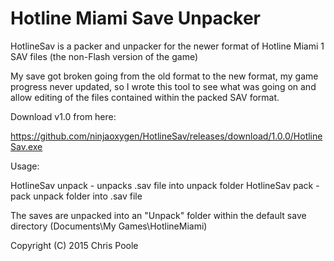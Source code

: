 # Hotline Miami Save Unpacker

HotlineSav is a packer and unpacker for the newer format of Hotline Miami 1 SAV files (the non-Flash version of the game)

My save got broken going from the old format to the new format, my game progress never updated, so I wrote this tool to
see what was going on and allow editing of the files contained within the packed SAV format.

Download v1.0 from here:

https://github.com/ninjaoxygen/HotlineSav/releases/download/1.0.0/HotlineSav.exe

Usage:

HotlineSav unpack - unpacks .sav file into unpack folder
HotlineSav pack - pack unpack folder into .sav file

The saves are unpacked into an "Unpack" folder within the default save directory (Documents\My Games\HotlineMiami)

Copyright (C) 2015 Chris Poole
